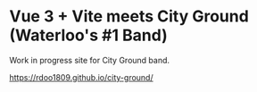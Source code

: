 # Vue 3 + Vite meets City Ground (Waterloo's #1 Band)

Work in progress site for City Ground band.

https://rdoo1809.github.io/city-ground/
